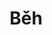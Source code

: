 ---
title: Běh
permalink: false
translationKey: "running"
eleventyNavigation:
  key: Běh
  order: 3
---
